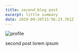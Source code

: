 ```yaml
---
title: second blog post
excerpt: little summary
date: 2019-09-26T15:56:23.761Z
---
```

![profile](/uploads/whatsapp-image-2017-08-15-at-22.09.54-copy.jpeg "profile")

second post lorem ipsum
